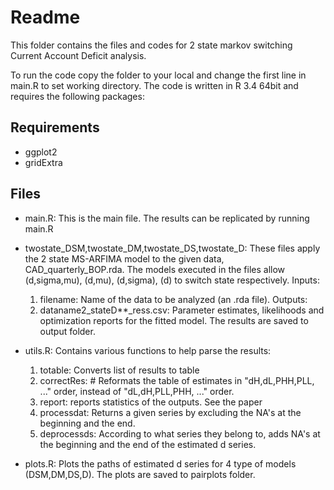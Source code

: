 # Readme
This folder contains the files and codes for 2 state markov switching Current Account Deficit analysis. 

To run the code copy the folder to your local and change the first line in main.R to set working directory. 
The code is written in R 3.4 64bit and requires the following packages:

## Requirements
- ggplot2
- gridExtra

## Files
- main.R: This is the main file. The results can be replicated by running main.R
- twostate_DSM,twostate_DM,twostate_DS,twostate_D: These files apply the 2 state MS-ARFIMA model to the given data, CAD_quarterly_BOP.rda. The models executed in the files allow (d,sigma,mu), (d,mu), (d,sigma), (d) to switch state respectively.
  Inputs:
    1. filename: Name of the data to be analyzed (an .rda file).
  Outputs:
    1. dataname2_stateD**_ress.csv: Parameter estimates, likelihoods and optimization reports for the fitted model. The results are saved to output folder.
- utils.R: Contains various functions to help parse the results:
  1. totable: Converts list of results to table
  2. correctRes: # Reformats the table of estimates in "dH,dL,PHH,PLL, ..." order, instead of "dL,dH,PLL,PHH, ..." order.
  3. report: reports statistics of the outputs. See the paper
  4. processdat: Returns a given series by excluding the NA's at the beginning and the end.
  5. deprocessds: According to what series they belong to, adds NA's at the beginning and the end of the estimated d series.

- plots.R: Plots the paths of estimated d series for 4 type of models (DSM,DM,DS,D). The plots are saved to pairplots folder.

